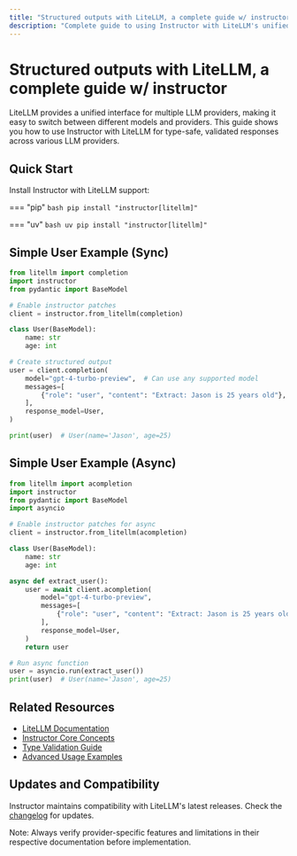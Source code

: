 ```yaml
---
title: "Structured outputs with LiteLLM, a complete guide w/ instructor"
description: "Complete guide to using Instructor with LiteLLM's unified interface. Learn how to generate structured, type-safe outputs across multiple LLM providers."
---
```


# Structured outputs with LiteLLM, a complete guide w/ instructor

LiteLLM provides a unified interface for multiple LLM providers, making it easy to switch between different models and providers. This guide shows you how to use Instructor with LiteLLM for type-safe, validated responses across various LLM providers.

## Quick Start

Install Instructor with LiteLLM support:

=== "pip"
    ```bash
    pip install "instructor[litellm]"
    ```

=== "uv"
    ```bash
    uv pip install "instructor[litellm]"
    ```

## Simple User Example (Sync)

```python
from litellm import completion
import instructor
from pydantic import BaseModel

# Enable instructor patches
client = instructor.from_litellm(completion)

class User(BaseModel):
    name: str
    age: int

# Create structured output
user = client.completion(
    model="gpt-4-turbo-preview",  # Can use any supported model
    messages=[
        {"role": "user", "content": "Extract: Jason is 25 years old"},
    ],
    response_model=User,
)

print(user)  # User(name='Jason', age=25)
```

## Simple User Example (Async)

```python
from litellm import acompletion
import instructor
from pydantic import BaseModel
import asyncio

# Enable instructor patches for async
client = instructor.from_litellm(acompletion)

class User(BaseModel):
    name: str
    age: int

async def extract_user():
    user = await client.acompletion(
        model="gpt-4-turbo-preview",
        messages=[
            {"role": "user", "content": "Extract: Jason is 25 years old"},
        ],
        response_model=User,
    )
    return user

# Run async function
user = asyncio.run(extract_user())
print(user)  # User(name='Jason', age=25)
```

## Related Resources

- [LiteLLM Documentation](https://docs.litellm.ai/)
- [Instructor Core Concepts](../concepts/index.md)
- [Type Validation Guide](../concepts/validation.md)
- [Advanced Usage Examples](../examples/index.md)

## Updates and Compatibility

Instructor maintains compatibility with LiteLLM's latest releases. Check the [changelog](https://github.com/jxnl/instructor/blob/main/CHANGELOG.md) for updates.

Note: Always verify provider-specific features and limitations in their respective documentation before implementation.
